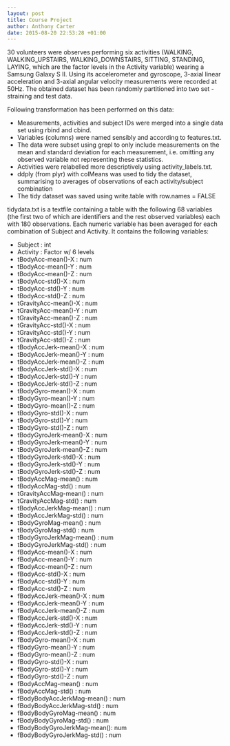 ```yaml
---
layout: post
title: Course Project
author: Anthony Carter
date: 2015-08-20 22:53:28 +01:00
---
```


30 volunteers were observes performing six activities (WALKING, WALKING_UPSTAIRS, WALKING_DOWNSTAIRS, SITTING, STANDING, LAYING, which are the factor levels in the Activity variable) wearing a Samsung Galaxy S II. Using its accelerometer and gyroscope,  3-axial linear acceleration and 3-axial angular velocity measurements were recorded at 50Hz.  The obtained dataset has been randomly partitioned into two set - straining and test data.

Following transformation has been performed on this data:

   * Measurements, activities and subject IDs were merged into a single data set using rbind and cbind.
   * Variables (columns) were named sensibly and according to features.txt.
   * The data were subset using grepl to only include measurements on the mean and standard deviation for each measurement, i.e. omitting any observed variable not representing these statistics.
   * Activities were relabelled more descriptively using activity_labels.txt.
   * ddply (from plyr) with colMeans was used to tidy the dataset, summarising to averages of observations of each activity/subject combination
   * The tidy dataset was saved using write.table with row.names = FALSE

tidydata.txt is a textfile containing a table with the following 68 variables (the first two of which are identifiers and the rest observed variables) each with 180 observations. Each numeric variable has been averaged for each combination of Subject and Activity. It contains the following variables:

 * Subject                    : int   
 * Activity                   : Factor w/ 6 levels
 * tBodyAcc-mean()-X          : num   
 * tBodyAcc-mean()-Y          : num   
 * tBodyAcc-mean()-Z          : num   
 * tBodyAcc-std()-X           : num   
 * tBodyAcc-std()-Y           : num   
 * tBodyAcc-std()-Z           : num   
 * tGravityAcc-mean()-X       : num   
 * tGravityAcc-mean()-Y       : num   
 * tGravityAcc-mean()-Z       : num   
 * tGravityAcc-std()-X        : num   
 * tGravityAcc-std()-Y        : num   
 * tGravityAcc-std()-Z        : num   
 * tBodyAccJerk-mean()-X      : num   
 * tBodyAccJerk-mean()-Y      : num   
 * tBodyAccJerk-mean()-Z      : num   
 * tBodyAccJerk-std()-X       : num   
 * tBodyAccJerk-std()-Y       : num   
 * tBodyAccJerk-std()-Z       : num   
 * tBodyGyro-mean()-X         : num   
 * tBodyGyro-mean()-Y         : num   
 * tBodyGyro-mean()-Z         : num   
 * tBodyGyro-std()-X          : num   
 * tBodyGyro-std()-Y          : num   
 * tBodyGyro-std()-Z          : num   
 * tBodyGyroJerk-mean()-X     : num   
 * tBodyGyroJerk-mean()-Y     : num   
 * tBodyGyroJerk-mean()-Z     : num   
 * tBodyGyroJerk-std()-X      : num   
 * tBodyGyroJerk-std()-Y      : num   
 * tBodyGyroJerk-std()-Z      : num   
 * tBodyAccMag-mean()         : num   
 * tBodyAccMag-std()          : num   
 * tGravityAccMag-mean()      : num   
 * tGravityAccMag-std()       : num   
 * tBodyAccJerkMag-mean()     : num   
 * tBodyAccJerkMag-std()      : num   
 * tBodyGyroMag-mean()        : num   
 * tBodyGyroMag-std()         : num   
 * tBodyGyroJerkMag-mean()    : num   
 * tBodyGyroJerkMag-std()     : num   
 * fBodyAcc-mean()-X          : num   
 * fBodyAcc-mean()-Y          : num   
 * fBodyAcc-mean()-Z          : num   
 * fBodyAcc-std()-X           : num   
 * fBodyAcc-std()-Y           : num   
 * fBodyAcc-std()-Z           : num   
 * fBodyAccJerk-mean()-X      : num   
 * fBodyAccJerk-mean()-Y      : num   
 * fBodyAccJerk-mean()-Z      : num   
 * fBodyAccJerk-std()-X       : num   
 * fBodyAccJerk-std()-Y       : num   
 * fBodyAccJerk-std()-Z       : num   
 * fBodyGyro-mean()-X         : num   
 * fBodyGyro-mean()-Y         : num   
 * fBodyGyro-mean()-Z         : num   
 * fBodyGyro-std()-X          : num   
 * fBodyGyro-std()-Y          : num   
 * fBodyGyro-std()-Z          : num   
 * fBodyAccMag-mean()         : num   
 * fBodyAccMag-std()          : num   
 * fBodyBodyAccJerkMag-mean() : num   
 * fBodyBodyAccJerkMag-std()  : num   
 * fBodyBodyGyroMag-mean()    : num   
 * fBodyBodyGyroMag-std()     : num   
 * fBodyBodyGyroJerkMag-mean(): num   
 * fBodyBodyGyroJerkMag-std() : num   